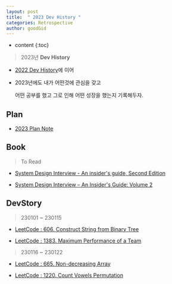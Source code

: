 ```yaml
---
layout: post
title:  " 2023 Dev History "
categories: Retrospective
author: goodGid
---
```

* content
{:toc}

> 2023년 **Dev History**

* [2022 Dev History]({{site.url}}/2022-Retrospective)에 이어

* 2023년에도 내가 어떤것에 관심을 갖고

  어떤 공부를 했고 그로 인해 어떤 성장을 했는지 기록해두자.


## Plan

* [2023 Plan Note](https://gist.github.com/goodGid/bad3c09d63d3268b722355a67ed9ce61)

<script src="https://gist.github.com/goodGid/bad3c09d63d3268b722355a67ed9ce61.js"></script>


## Book

> To Read

* [System Design Interview - An insider's guide, Second Edition](https://book.naver.com/bookdb/book_detail.nhn?bid=16750882)

* [System Design Interview – An Insider's Guide: Volume 2](https://www.amazon.com/System-Design-Interview-Insiders-Guide/dp/1736049119)



## DevStory

> 230101 ~ 230115

* [LeetCode : 606. Construct String from Binary Tree]({{site.url}}/LeetCode-Construct-String-from-Binary-Tree/#1-code-23-01-12-x)

* [LeetCode : 1383. Maximum Performance of a Team]({{site.url}}/LeetCode-Maximum-Performance-of-a-Team/#1-code-23-01-15)

> 230116 ~ 230122

* [LeetCode : 665. Non-decreasing Array]({{site.url}}/LeetCode-Non-decreasing-Array/#1-code-23-01-22)

* [LeetCode : 1220. Count Vowels Permutation]({{site.url}}/LeetCode-Count-Vowels-Permutation/#1-code-23-01-22)